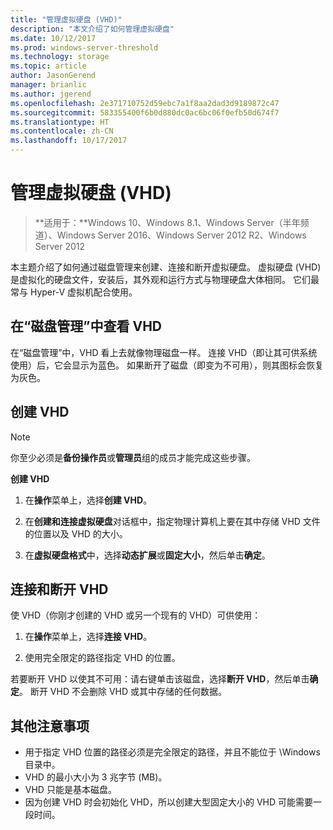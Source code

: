 ```yaml
---
title: "管理虚拟硬盘 (VHD)"
description: "本文介绍了如何管理虚拟硬盘"
ms.date: 10/12/2017
ms.prod: windows-server-threshold
ms.technology: storage
ms.topic: article
author: JasonGerend
manager: brianlic
ms.author: jgerend
ms.openlocfilehash: 2e371710752d59ebc7a1f8aa2dad3d9189872c47
ms.sourcegitcommit: 583355400f6b0d880dc0ac6bc06f0efb50d674f7
ms.translationtype: HT
ms.contentlocale: zh-CN
ms.lasthandoff: 10/17/2017
---
```

# <a name="manage-virtual-hard-disks-vhd"></a>管理虚拟硬盘 (VHD)

> **适用于：**Windows 10、Windows 8.1、Windows Server（半年频道）、Windows Server 2016、Windows Server 2012 R2、Windows Server 2012

本主题介绍了如何通过磁盘管理来创建、连接和断开虚拟硬盘。 虚拟硬盘 (VHD) 是虚拟化的硬盘文件，安装后，其外观和运行方式与物理硬盘大体相同。 它们最常与 Hyper-V 虚拟机配合使用。 

## <a name="viewing-vhds-in-disk-management"></a>在“磁盘管理”中查看 VHD

在“磁盘管理”中，VHD 看上去就像物理磁盘一样。 连接 VHD（即让其可供系统使用）后，它会显示为蓝色。 如果断开了磁盘（即变为不可用），则其图标会恢复为灰色。

## <a name="creating-a-vhd"></a>创建 VHD

> [!NOTE]
> 你至少必须是**备份操作员**或**管理员**组的成员才能完成这些步骤。

**创建 VHD**

1.  在**操作**菜单上，选择**创建 VHD**。

2.  在**创建和连接虚拟硬盘**对话框中，指定物理计算机上要在其中存储 VHD 文件的位置以及 VHD 的大小。

3.  在**虚拟硬盘格式**中，选择**动态扩展**或**固定大小**，然后单击**确定**。

## <a name="attaching-and-detaching-a-vhd"></a>连接和断开 VHD

使 VHD（你刚才创建的 VHD 或另一个现有的 VHD）可供使用： 

1. 在**操作**菜单上，选择**连接 VHD**。

2. 使用完全限定的路径指定 VHD 的位置。

若要断开 VHD 以使其不可用：请右键单击该磁盘，选择**断开 VHD**，然后单击**确定**。 断开 VHD 不会删除 VHD 或其中存储的任何数据。

## <a name="additional-considerations"></a>其他注意事项

-   用于指定 VHD 位置的路径必须是完全限定的路径，并且不能位于 \\Windows 目录中。
-   VHD 的最小大小为 3 兆字节 (MB)。
-   VHD 只能是基本磁盘。
-   因为创建 VHD 时会初始化 VHD，所以创建大型固定大小的 VHD 可能需要一段时间。
